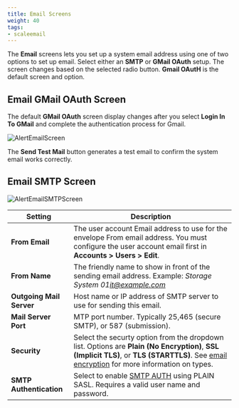 ```yaml
---
title: Email Screens
weight: 40
tags:
- scaleemail
---
```



The **Email** screens lets you set up a system email address using one of two options to set up email. Select either an **SMTP** or **GMail OAuth** setup. The screen changes based on the selected radio button. **Gmail OAutH** is the default screen and option.

## Email GMail OAuth Screen
The default **GMail OAuth** screen display changes after you select **Login In To GMail** and complete the authentication process for Gmail. 

![AlertEmailScreen](/images/SCALE/22.02/AlertEmailScreen.png "Alert Email Screen")

The **Send Test Mail** button generates a test email to confirm the system email works correctly.

## Email SMTP Screen

![AlertEmailSMTPScreen](/images/SCALE/22.02/AlertEmailSMTPScreen.png "Alert Email SMTP Screen")

| Setting | Description |
|---------|-------------|
| **From Email** | The user account Email address to use for the envelope From email address. You must configure the user account email first in **Accounts > Users > Edit**. |
| **From Name** | The friendly name to show in front of the sending email address. Example: *Storage System 01<it@example.com>* |
| **Outgoing Mail Server** | Host name or IP address of SMTP server to use for sending this email. |
| **Mail Server Port** | MTP port number. Typically 25,465 (secure SMTP), or 587 (submission). |
| **Security** | Select the securty option from the dropdown list. Options are **Plain (No Encryption)**, **SSL (Implicit TLS)**, or **TLS (STARTTLS)**. See [email encryption](https://www.fastmail.com/help/technical/ssltlsstarttls.html) for more information on types. |
| **SMTP Authentication** | Select to enable [SMTP AUTH](https://en.wikipedia.org/wiki/SMTP_Authentication) using PLAIN SASL. Requires a valid user name and password. |


